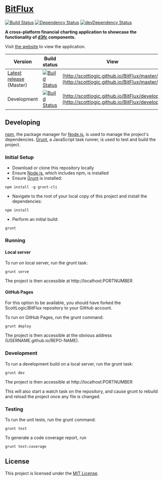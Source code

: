 # [BitFlux](http://scottlogic.github.io/BitFlux/)
 
[![Build Status](https://travis-ci.org/ScottLogic/BitFlux.svg?branch=develop)](https://travis-ci.org/ScottLogic/BitFlux)
[![Dependency Status](https://david-dm.org/ScottLogic/BitFlux.svg)](https://david-dm.org/ScottLogic/BitFlux)
[![devDependency Status](https://david-dm.org/ScottLogic/BitFlux/dev-status.svg)](https://david-dm.org/ScottLogic/BitFlux#info=devDependencies)

**A cross-platform financial charting application to showcase the functionality of [d3fc](https://d3fc.io) components.**

Visit [the website](http://scottlogic.github.io/BitFlux/) to view the application.


| Version                                                                   | Build status                                                                                                             | View                                                                                         |
|---------------------------------------------------------------------------|--------------------------------------------------------------------------------------------------------------------------|----------------------------------------------------------------------------------------------|
| [Latest release](https://github.com/ScottLogic/BitFlux/releases) (Master) | [![Build Status](https://travis-ci.org/ScottLogic/BitFlux.svg?branch=master)](https://travis-ci.org/ScottLogic/BitFlux)  | [http://scottlogic.github.io/BitFlux/master/](http://scottlogic.github.io/BitFlux/master/)   |
| Development                                                               | [![Build Status](https://travis-ci.org/ScottLogic/BitFlux.svg?branch=develop)](https://travis-ci.org/ScottLogic/BitFlux) | [http://scottlogic.github.io/BitFlux/develop/](http://scottlogic.github.io/BitFlux/develop/) |

## Developing

[npm](https://www.npmjs.com/), the package manager for [Node.js](https://nodejs.org/), is used to manage the project's dependencies. [Grunt](http://gruntjs.com/), a JavaScript task runner, is used to test and build the project.

### Initial Setup

- Download or clone this repository locally
- Ensure [Node.js](https://nodejs.org/), which includes npm, is installed
- Ensure [Grunt](http://gruntjs.com/getting-started#installing-the-cli) is installed:

```
npm install -g grunt-cli
```

- Navigate to the root of your local copy of this project and install the dependencies:

```
npm install
```

- Perform an initial build:

```
grunt
```

### Running

#### Local server

To run on local server, run the grunt task:

```
grunt serve
```

The project is then accessible at http://localhost:PORTNUMBER

#### GitHub Pages

For this option to be available, you should have forked the ScottLogic/BitFlux repository to your GitHub account.

To run on GitHub Pages, run the grunt command:

```
grunt deploy
```

The project is then accessible at the obvious address (USERNAME.github.io/REPO-NAME).

### Development

To run a development build on a local server, run the grunt task:

```
grunt dev
```

The project is then accessible at http://localhost:PORTNUMBER

This will also start a watch task on the repository, and cause grunt to rebuild and reload the project once any file is changed.

### Testing

To run the unit tests, run the grunt command:

```
grunt test
```

To generate a code coverage report, run

```
grunt test:coverage
```

## License

This project is licensed under the [MIT License](http://opensource.org/licenses/MIT).
